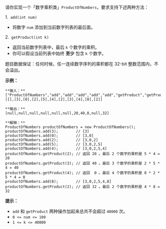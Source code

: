 请你实现一个「数字乘积类」`ProductOfNumbers`，要求支持下述两种方法：

1.` add(int num)`

  * 将数字 `num` 添加到当前数字列表的最后面。

2.` getProduct(int k)`

  * 返回当前数字列表中，最后 `k` 个数字的乘积。
  * 你可以假设当前列表中始终 **至少** 包含 `k` 个数字。

题目数据保证：任何时候，任一连续数字序列的乘积都在 32-bit 整数范围内，不会溢出。



**示例：**

    
    
    **输入：**
    ["ProductOfNumbers","add","add","add","add","add","getProduct","getProduct","getProduct","add","getProduct"]
    [[],[3],[0],[2],[5],[4],[2],[3],[4],[8],[2]]
    
    **输出：**
    [null,null,null,null,null,null,20,40,0,null,32]
    
    **解释：**
    ProductOfNumbers productOfNumbers = new ProductOfNumbers();
    productOfNumbers.add(3);        // [3]
    productOfNumbers.add(0);        // [3,0]
    productOfNumbers.add(2);        // [3,0,2]
    productOfNumbers.add(5);        // [3,0,2,5]
    productOfNumbers.add(4);        // [3,0,2,5,4]
    productOfNumbers.getProduct(2); // 返回 20 。最后 2 个数字的乘积是 5 * 4 = 20
    productOfNumbers.getProduct(3); // 返回 40 。最后 3 个数字的乘积是 2 * 5 * 4 = 40
    productOfNumbers.getProduct(4); // 返回  0 。最后 4 个数字的乘积是 0 * 2 * 5 * 4 = 0
    productOfNumbers.add(8);        // [3,0,2,5,4,8]
    productOfNumbers.getProduct(2); // 返回 32 。最后 2 个数字的乘积是 4 * 8 = 32 
    



**提示：**

  * `add` 和 `getProduct` 两种操作加起来总共不会超过 `40000` 次。
  * `0 <= num <= 100`
  * `1 <= k <= 40000`


